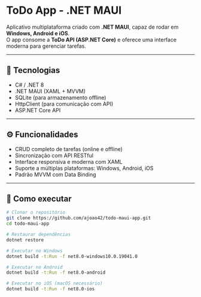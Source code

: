 # ToDo App - .NET MAUI

Aplicativo multiplataforma criado com **.NET MAUI**, capaz de rodar em **Windows, Android e iOS**.  
O app consome a **ToDo API (ASP.NET Core)** e oferece uma interface moderna para gerenciar tarefas.

---

## 🚀 Tecnologias
- C# / .NET 8
- .NET MAUI (XAML + MVVM)
- SQLite (para armazenamento offline)
- HttpClient (para comunicação com API)
- ASP.NET Core API

---

## ⚙️ Funcionalidades
- CRUD completo de tarefas (online e offline)
- Sincronização com API RESTful
- Interface responsiva e moderna com XAML
- Suporte a múltiplas plataformas: Windows, Android, iOS
- Padrão MVVM com Data Binding

---

## 🧩 Como executar

```bash
# Clonar o repositório
git clone https://github.com/ajoao42/todo-maui-app.git
cd todo-maui-app

# Restaurar dependências
dotnet restore

# Executar no Windows
dotnet build -t:Run -f net8.0-windows10.0.19041.0

# Executar no Android
dotnet build -t:Run -f net8.0-android

# Executar no iOS (macOS necessário)
dotnet build -t:Run -f net8.0-ios

